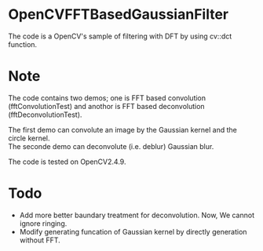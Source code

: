 OpenCVFFTBasedGaussianFilter
============================
The code is a OpenCV's sample of filtering with DFT by using cv::dct function.   


Note
====
The code contains two demos; one is FFT based convolution (fftConvolutionTest) and anothor is FFT based deconvolution (fftDeconvolutionTest).  

The first demo can convolute an image by the Gaussian kernel and the circle kernel.  
The seconde demo can deconvolute (i.e. deblur) Gaussian blur.  

The code is tested on OpenCV2.4.9.  

Todo
====

+ Add more better baundary treatment for deconvolution. Now, We cannot ignore ringing.  
+ Modify generating funcation of Gaussian kernel by directly generation without FFT.

